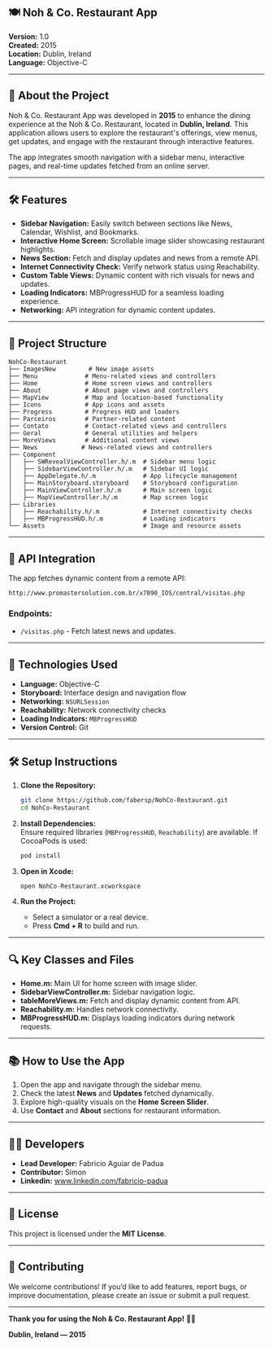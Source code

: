 ## 🍽️ **Noh & Co. Restaurant App**
**Version:** 1.0  
**Created:** 2015  
**Location:** Dublin, Ireland  
**Language:** Objective-C  

---

## 🚀 **About the Project**
Noh & Co. Restaurant App was developed in **2015** to enhance the dining experience at the Noh & Co. Restaurant, located in **Dublin, Ireland**. This application allows users to explore the restaurant's offerings, view menus, get updates, and engage with the restaurant through interactive features.

The app integrates smooth navigation with a sidebar menu, interactive pages, and real-time updates fetched from an online server.

---

## 🛠️ **Features**

- **Sidebar Navigation:** Easily switch between sections like News, Calendar, Wishlist, and Bookmarks.  
- **Interactive Home Screen:** Scrollable image slider showcasing restaurant highlights.  
- **News Section:** Fetch and display updates and news from a remote API.  
- **Internet Connectivity Check:** Verify network status using Reachability.  
- **Custom Table Views:** Dynamic content with rich visuals for news and updates.  
- **Loading Indicators:** MBProgressHUD for a seamless loading experience.  
- **Networking:** API integration for dynamic content updates.

---

## 📂 **Project Structure**

```
NohCo-Restaurant
├── ImagesNew         # New image assets
├── Menu             # Menu-related views and controllers
├── Home             # Home screen views and controllers
├── About            # About page views and controllers
├── MapView          # Map and location-based functionality
├── Icons            # App icons and assets
├── Progress         # Progress HUD and loaders
├── Parceiros        # Partner-related content
├── Contato          # Contact-related views and controllers
├── Geral            # General utilities and helpers
├── MoreViews        # Additional content views
├── News            # News-related views and controllers
├── Component
│   ├── SWRevealViewController.h/.m  # Sidebar menu logic
│   ├── SidebarViewController.h/.m   # Sidebar UI logic
│   ├── AppDelegate.h/.m             # App lifecycle management
│   ├── MainStoryboard.storyboard    # Storyboard configuration
│   ├── MainViewController.h/.m      # Main screen logic
│   ├── MapViewController.h/.m       # Map screen logic
├── Libraries
│   ├── Reachability.h/.m            # Internet connectivity checks
│   ├── MBProgressHUD.h/.m           # Loading indicators
└── Assets                           # Image and resource assets
```

---

## 🔗 **API Integration**

The app fetches dynamic content from a remote API:

```
http://www.promastersolution.com.br/x7890_IOS/central/visitas.php
```

### **Endpoints:**  
- `/visitas.php` - Fetch latest news and updates.

---

## 📱 **Technologies Used**

- **Language:** Objective-C  
- **Storyboard:** Interface design and navigation flow  
- **Networking:** `NSURLSession`  
- **Reachability:** Network connectivity checks  
- **Loading Indicators:** `MBProgressHUD`  
- **Version Control:** Git  

---

## 🛠️ **Setup Instructions**

1. **Clone the Repository:**  
   ```bash
   git clone https://github.com/fabersp/NohCo-Restaurant.git
   cd NohCo-Restaurant
   ```

2. **Install Dependencies:**  
   Ensure required libraries (`MBProgressHUD`, `Reachability`) are available. If CocoaPods is used:  
   ```bash
   pod install
   ```

3. **Open in Xcode:**  
   ```plaintext
   open NohCo-Restaurant.xcworkspace
   ```

4. **Run the Project:**  
   - Select a simulator or a real device.  
   - Press **Cmd + R** to build and run.

---

## 🔍 **Key Classes and Files**

- **Home.m:** Main UI for home screen with image slider.  
- **SidebarViewController.m:** Sidebar navigation logic.  
- **tableMoreViews.m:** Fetch and display dynamic content from API.  
- **Reachability.m:** Handles network connectivity.  
- **MBProgressHUD.m:** Displays loading indicators during network requests.

---

## 📚 **How to Use the App**

1. Open the app and navigate through the sidebar menu.  
2. Check the latest **News** and **Updates** fetched dynamically.  
3. Explore high-quality visuals on the **Home Screen Slider**.  
4. Use **Contact** and **About** sections for restaurant information.

---

## 👨‍💻 **Developers**

- **Lead Developer:** Fabricio Aguiar de Padua  
- **Contributor:** Simon
- **Linkedin:** www.linkedin.com/fabricio-padua

---

## 📝 **License**

This project is licensed under the **MIT License**.

---

## 🤝 **Contributing**

We welcome contributions! If you’d like to add features, report bugs, or improve documentation, please create an issue or submit a pull request.

---

**Thank you for using the Noh & Co. Restaurant App!** 🍴📲

**Dublin, Ireland — 2015**

